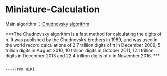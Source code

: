 # Miniature-Calculation
Main algorithm ：[Chudnovsky algorithm](https://en.wikipedia.org/wiki/Chudnovsky_algorithm)

***The Chudnovsky algorithm is a fast method for calculating the digits of π. It was published by the Chudnovsky brothers in 1989, and was used in the world record calculations of 2.7 trillion digits of π in December 2009, 5 trillion digits in August 2010, 10 trillion digits in October 2011, 12.1 trillion digits in December 2013 and 22.4 trillion digits of π in November 2016. ***

                                                                                                                    ----From WiKi


